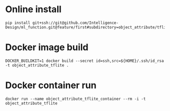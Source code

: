 # Online install

```
pip install git+ssh://git@github.com/Intelligence-Design/ml_function.git@feature/first#subdirectory=object_attribute/tflite
```

# Docker image build

```
DOCKER_BUILDKIT=1 docker build --secret id=ssh,src=${HOME}/.ssh/id_rsa -t object_attribute_tflite .
```

# Docker container run

```
docker run --name object_attribute_tflite_container --rm -i -t object_attribute_tflite
```